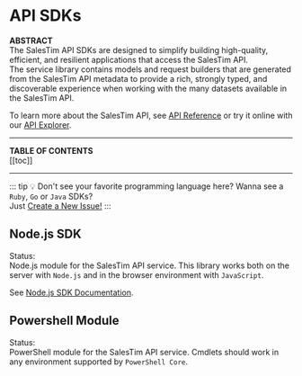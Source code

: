# API SDKs <Badge text="beta" type="warning"/>

**ABSTRACT**  
The SalesTim API SDKs are designed to simplify building high-quality, efficient, and resilient applications that access the SalesTim API.  
The service library contains models and request builders that are generated from the SalesTim API metadata to provide a rich, strongly typed, and discoverable experience when working with the many datasets available in the SalesTim API.

To learn more about the SalesTim API, see [API Reference](https://docs.nbold.co/api) or try it online with our [API Explorer](https://docs.nbold.co/api/explorer).

---

**TABLE OF CONTENTS**  
[[toc]]

---

::: tip 💡 Don't see your favorite programming language here?
Wanna see a `Ruby`, `Go` or `Java` SDKs?  
Just [Create a New Issue!](https://github.com/SalesTim/tech-hub/issues)
:::

## Node.js SDK
Status: <Badge text="beta" type="warning"/>  
Node.js module for the SalesTim API service. This library works both on the server with `Node.js` and in the browser environment with `JavaScript`.

See [Node.js SDK Documentation](/api/sdks/node).

## Powershell Module
Status: <Badge text="Coming Soon" type="error"/>  
PowerShell module for the SalesTim API service. Cmdlets should work in any environment supported by `PowerShell Core`.

<Classification label="public" />
